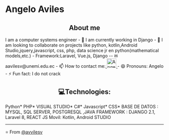 

# Angelo Aviles

<h2 align="center">About me</h2>
I am a computer systems engineer
- 🌱 I am currently working  in Django
- 👯 I am looking to collaborate on projects like python, kotlin,Android Studio,jquery,javascript, css, php, data science jr en python(mathematical models,etc.)
- Framework:Laravel, Vue.js, Django
-- ✉ aavilesv@unemi.edu.ec
- 📫 How to contact me:<a href="https://www.linkedin.com/in/angelo-aviles-264983200/">
    <img src="https://www.vectorlogo.zone/logos/linkedin/linkedin-icon.svg" alt="Angel Santiago Jaime Zavala's LinkedIn Profile"  height="30" width="30">
  </a>
- 😄 Pronouns: Angelo
- ⚡ Fun fact: I do not crack
<h2 align="center">💻Technologies:</h2>
Python* PHP* VISUAL STUDIO* C#* Javascript* CSS* 
BASE DE DATOS : MYSQL, SQL SERVER, POSTGRESQL ,JAVA
FRAMEWORK : DJANGO 2.1, Laravel 8, REACT JS
Movil:  Kotlin, Android STUDIO

---

⭐️ From [@avvilesv](https://github.com/aavilesv)

